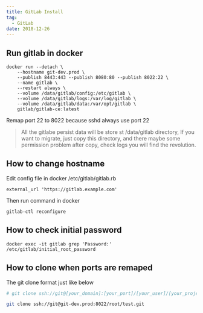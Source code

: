 ```yaml
---
title: GitLab Install
tag:
  - GitLab
date: 2018-12-26
---
```


## Run gitlab in docker
```shell
docker run --detach \
    --hostname git-dev.prod \
    --publish 8443:443 --publish 8080:80 --publish 8022:22 \
    --name gitlab \
    --restart always \
    --volume /data/gitlab/config:/etc/gitlab \
    --volume /data/gitlab/logs:/var/log/gitlab \
    --volume /data/gitlab/data:/var/opt/gitlab \
    gitlab/gitlab-ce:latest
```

<!-- more -->

Remap port 22 to 8022 because sshd always use port 22

> All the gitlabe persist data will be store st /data/gitlab directory, If you want to migrate, just copy this directory, and there maybe some permission problem after copy, check logs you will find the revolution.

## How to change hostname
Edit config file in docker
/etc/gitlab/gitlab.rb
```
external_url 'https://gitlab.example.com'
```

Then run command in docker
```
gitlab-ctl reconfigure
```

## How to check initial password
```
docker exec -it gitlab grep 'Password:' /etc/gitlab/initial_root_password
```

## How to clone when ports are remaped
The git clone format just like below
```sh
# git clone ssh://git@[your_domain]:[your_port]/[your_user]/[your_project].git

git clone ssh://git@git-dev.prod:8022/root/test.git
```